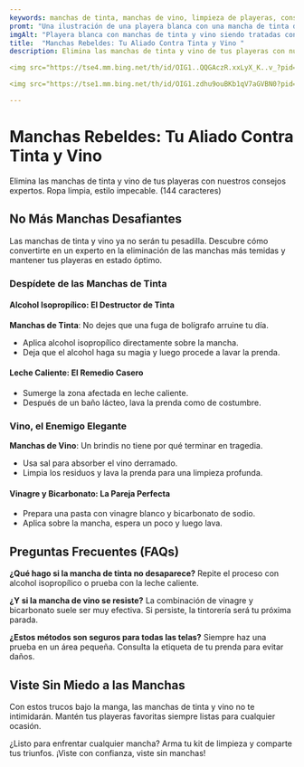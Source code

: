 ```yaml
---
keywords: manchas de tinta, manchas de vino, limpieza de playeras, consejos de lavado, estilo sin manchas.
promt: "Una ilustración de una playera blanca con una mancha de tinta desapareciendo gracias al alcohol isopropílico y una mancha de vino siendo absorbida por sal."
imgAlt: "Playera blanca con manchas de tinta y vino siendo tratadas con alcohol y sal, simbolizando técnicas efectivas de limpieza."
title:  "Manchas Rebeldes: Tu Aliado Contra Tinta y Vino "
description: Elimina las manchas de tinta y vino de tus playeras con nuestros consejos expertos. Ropa limpia, estilo impecable. 

<img src="https://tse4.mm.bing.net/th/id/OIG1..QQGAczR.xxLyX_K..v_?pid=ImgGn" alt="Playera blanca con manchas de tinta y vino siendo tratadas con alcohol y sal, simbolizando técnicas efectivas de limpieza."  class="blog-banner" width="300">

<img src="https://tse1.mm.bing.net/th/id/OIG1.zdhu9ouBKb1qV7aGVBN0?pid=ImgGn" alt="Playera blanca con manchas de tinta y vino siendo tratadas con alcohol y sal, simbolizando técnicas efectivas de limpieza."  class="blog-banner" width="300">

---
```

# Manchas Rebeldes: Tu Aliado Contra Tinta y Vino 

Elimina las manchas de tinta y vino de tus playeras con nuestros consejos expertos. Ropa limpia, estilo impecable. (144 caracteres)

##  No Más Manchas Desafiantes

Las manchas de tinta y vino ya no serán tu pesadilla. Descubre cómo convertirte en un experto en la eliminación de las manchas más temidas y mantener tus playeras en estado óptimo.

###  Despídete de las Manchas de Tinta

####  Alcohol Isopropílico: El Destructor de Tinta

**Manchas de Tinta**: No dejes que una fuga de bolígrafo arruine tu día.

- Aplica alcohol isopropílico directamente sobre la mancha.
- Deja que el alcohol haga su magia y luego procede a lavar la prenda.

####  Leche Caliente: El Remedio Casero

- Sumerge la zona afectada en leche caliente.
- Después de un baño lácteo, lava la prenda como de costumbre.

###  Vino, el Enemigo Elegante

**Manchas de Vino**: Un brindis no tiene por qué terminar en tragedia.

- Usa sal para absorber el vino derramado.
- Limpia los residuos y lava la prenda para una limpieza profunda.

####  Vinagre y Bicarbonato: La Pareja Perfecta

- Prepara una pasta con vinagre blanco y bicarbonato de sodio.
- Aplica sobre la mancha, espera un poco y luego lava.

## Preguntas Frecuentes (FAQs)

**¿Qué hago si la mancha de tinta no desaparece?**
Repite el proceso con alcohol isopropílico o prueba con la leche caliente.

**¿Y si la mancha de vino se resiste?**
La combinación de vinagre y bicarbonato suele ser muy efectiva. Si persiste, la tintorería será tu próxima parada.

**¿Estos métodos son seguros para todas las telas?**
Siempre haz una prueba en un área pequeña. Consulta la etiqueta de tu prenda para evitar daños.

##  Viste Sin Miedo a las Manchas

Con estos trucos bajo la manga, las manchas de tinta y vino no te intimidarán. Mantén tus playeras favoritas siempre listas para cualquier ocasión.

¿Listo para enfrentar cualquier mancha? Arma tu kit de limpieza y comparte tus triunfos. ¡Viste con confianza, viste sin manchas!





